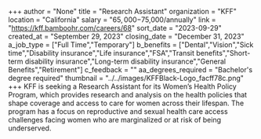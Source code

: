 +++
author = "None"
title = "Research Assistant"
organization = "KFF"
location = "California"
salary = "$65,000-$75,000/annually"
link = "https://kff.bamboohr.com/careers/68"
sort_date = "2023-09-29"
created_at = "September 29, 2023"
closing_date = "December 31, 2023"
a_job_type = ["Full Time","Temporary"]
b_benefits = ["Dental","Vision","Sick time","Disability insurance","Life insurance","FSA","Transit benefits","Short-term disability insurance","Long-term disability insurance","General Benefits","Retirement"]
c_feedback = ""
aa_degrees_required = "Bachelor's degree required"
thumbnail = "../../images/KFFBlack-Logo_facff78c.png"
+++
KFF is seeking a Research Assistant for its Women’s Health Policy Program, which provides research and analysis on the health policies that shape coverage and access to care for women across their lifespan.  The program has a focus on reproductive and sexual health care access challenges facing women who are marginalized or at risk of being underserved.